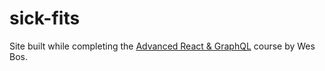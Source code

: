 # sick-fits
Site built while completing the [Advanced React &amp; GraphQL](https://advancedreact.com/) course by Wes Bos.
